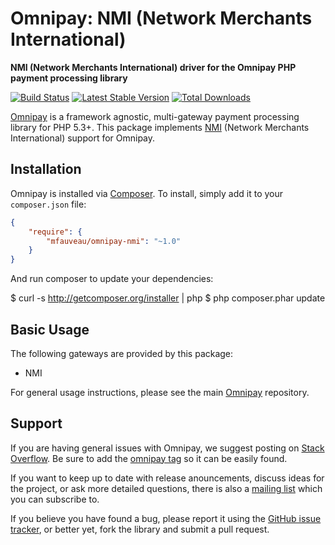 # Omnipay: NMI (Network Merchants International)

**NMI (Network Merchants International) driver for the Omnipay PHP payment processing library**

[![Build Status](https://travis-ci.org/mfauveau/omnipay-nmi.png?branch=master)](https://travis-ci.org/mfauveau/omnipay-nmi)
[![Latest Stable Version](https://poser.pugx.org/mfauveau/omnipay-nmi/version.png)](https://packagist.org/packages/mfauveau/omnipay-nmi)
[![Total Downloads](https://poser.pugx.org/mfauveau/omnipay-nmi/d/total.png)](https://packagist.org/packages/mfauveau/omnipay-nmi)

[Omnipay](https://github.com/thephpleague/omnipay) is a framework agnostic, multi-gateway payment
processing library for PHP 5.3+. This package implements [NMI](https://www.nmi.com/) (Network Merchants International) support for Omnipay.

## Installation

Omnipay is installed via [Composer](http://getcomposer.org/). To install, simply add it
to your `composer.json` file:

```json
{
    "require": {
        "mfauveau/omnipay-nmi": "~1.0"
    }
}
```

And run composer to update your dependencies:

$ curl -s http://getcomposer.org/installer | php
$ php composer.phar update

## Basic Usage

The following gateways are provided by this package:

* NMI

For general usage instructions, please see the main [Omnipay](https://github.com/thephpleague/omnipay)
repository.

## Support

If you are having general issues with Omnipay, we suggest posting on
[Stack Overflow](http://stackoverflow.com/). Be sure to add the
[omnipay tag](http://stackoverflow.com/questions/tagged/omnipay) so it can be easily found.

If you want to keep up to date with release anouncements, discuss ideas for the project,
or ask more detailed questions, there is also a [mailing list](https://groups.google.com/forum/#!forum/omnipay) which
you can subscribe to.

If you believe you have found a bug, please report it using the [GitHub issue tracker](https://github.com/mfauveau/omnipay-nmi/issues),
or better yet, fork the library and submit a pull request.
